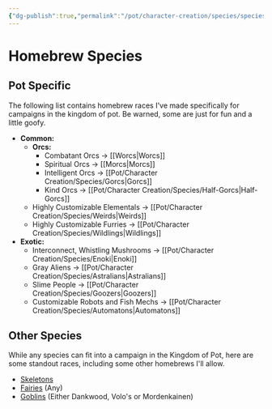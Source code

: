 ```yaml
---
{"dg-publish":true,"permalink":"/pot/character-creation/species/species-index/"}
---
```


# Homebrew Species
## Pot Specific
The following list contains homebrew races I've made specifically for campaigns in the kingdom of pot. Be warned, some are just for fun and a little goofy.
- **Common:**
	- **Orcs:**
		- Combatant Orcs -> [[Worcs\|Worcs]]
		- Spiritual Orcs -> [[Morcs\|Morcs]]
		- Intelligent Orcs -> [[Pot/Character Creation/Species/Gorcs\|Gorcs]]
		- Kind Orcs -> [[Pot/Character Creation/Species/Half-Gorcs\|Half-Gorcs]]
	- Highly Customizable Elementals -> [[Pot/Character Creation/Species/Weirds\|Weirds]]
	- Highly Customizable Furries -> [[Pot/Character Creation/Species/Wildlings\|Wildlings]]
- **Exotic:**
	- Interconnect, Whistling Mushrooms -> [[Pot/Character Creation/Species/Enoki\|Enoki]]
	- Gray Aliens -> [[Pot/Character Creation/Species/Astralians\|Astralians]]
	- Slime People -> [[Pot/Character Creation/Species/Goozers\|Goozers]]
	- Customizable Robots and Fish Mechs -> [[Pot/Character Creation/Species/Automatons\|Automatons]]
## Other Species
While any species can fit into a campaign in the Kingdom of Pot, here are some standout races, including some other homebrews I'll allow.
 - [Skeletons](https://www.dandwiki.com/wiki/Skeleton_(5e_Race))
- [Fairies](http://dnd5e.wikidot.com/lineage:fairy) (Any)
- [Goblins](http://dnd5e.wikidot.com/lineage:goblin) (Either Dankwood, Volo's or Mordenkainen)